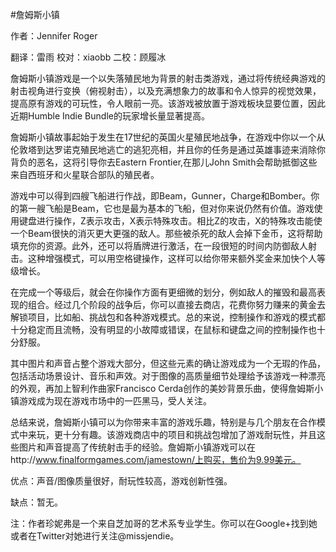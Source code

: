 
#詹姆斯小镇

作者：Jennifer Roger

翻译：雷雨
校对：xiaobb
二校：顾履冰

詹姆斯小镇游戏是一个以失落殖民地为背景的射击类游戏，通过将传统经典游戏的射击视角进行变换（俯视射击），以及充满想象力的故事和令人惊异的视觉效果，提高原有游戏的可玩性，令人眼前一亮。该游戏被放置于游戏板块显要位置，因此近期Humble Indie Bundle的玩家增长量显著提高。

詹姆斯小镇故事起始于发生在17世纪的英国火星殖民地战争，在游戏中你以一个从伦敦塔到达罗诺克殖民地逃亡的逃犯亮相，并且你的任务是通过英雄事迹来消除你背负的恶名，这将引导你去Eastern Frontier,在那儿John Smith会帮助抵御这些来自西班牙和火星联合部队的殖民者。

游戏中可以得到四艘飞船进行作战，即Beam，Gunner，Charge和Bomber。你的第一艘飞船是Beam，它也是最为基本的飞船，但对你来说仍然有价值。游戏使用键盘进行操作，Z表示攻击，X表示特殊攻击。相比Z的攻击，X的特殊攻击能使一个Beam很快的消灭更大更强的敌人。那些被杀死的敌人会掉下金币，这将帮助填充你的资源。此外，还可以将盾牌进行激活，在一段很短的时间内防御敌人射击。这种增强模式，可以用空格键操作，这样可以给你带来额外奖金来加快个人等级增长。

在完成一个等级后，就会在你操作方面有更细微的划分，例如敌人的摧毁和最高表现的组合。经过几个阶段的战争后，你可以直接去商店，花费你努力赚来的黄金去解锁项目，比如船、挑战包和各种游戏模式。总的来说，控制操作和游戏的模式都十分稳定而且流畅，没有明显的小故障或错误，在鼠标和键盘之间的控制操作也十分舒服。

其中图片和声音占整个游戏大部分，但这些元素的确让游戏成为一个无瑕的作品，包括活动场景设计、音乐和声效。对于图像的高质量细节处理给予该游戏一种漂亮的外观，再加上智利作曲家Francisco Cerda创作的美妙背景乐曲，使得詹姆斯小镇游戏成为现在游戏市场中的一匹黑马，受人关注。

总结来说，詹姆斯小镇可以为你带来丰富的游戏乐趣，特别是与几个朋友在合作模式中来玩，更十分有趣。该游戏商店中的项目和挑战包增加了游戏耐玩性，并且这些图片和声音提高了传统射击手的经验。詹姆斯小镇游戏可以在http://www.finalformgames.com/jamestown/上购买，售价为9.99美元。

优点：声音/图像质量很好，耐玩性较高，游戏创新性强。

缺点：暂无。


注：作者珍妮弗是一个来自芝加哥的艺术系专业学生。你可以在Google+找到她或者在Twitter对她进行关注@missjendie。

